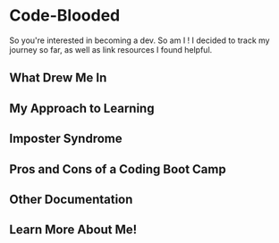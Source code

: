 # Code-Blooded

So you're interested in becoming a dev. So am I ! I decided to track my journey so far, as well as link resources I found helpful.

## What Drew Me In

## My Approach to Learning

## Imposter Syndrome

## Pros and Cons of a Coding Boot Camp

## Other Documentation

## Learn More About Me!
